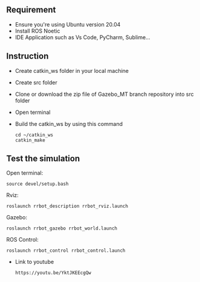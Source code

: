 ## Requirement
- Ensure you're using Ubuntu version 20.04 
- Install ROS Noetic
- IDE Application such as Vs Code, PyCharm, Sublime…

## Instruction
- Create catkin_ws folder in your local machine
- Create src folder
- Clone or download the zip file of Gazebo_MT branch repository into src folder
- Open terminal
- Build the catkin_ws by using this command
  
      cd ~/catkin_ws
      catkin_make
      
## Test the simulation
Open terminal: 

    source devel/setup.bash

Rviz:

    roslaunch rrbot_description rrbot_rviz.launch

Gazebo:

    roslaunch rrbot_gazebo rrbot_world.launch

ROS Control:

    roslaunch rrbot_control rrbot_control.launch

- Link to youtube

      https://youtu.be/YktJKEEcgQw





